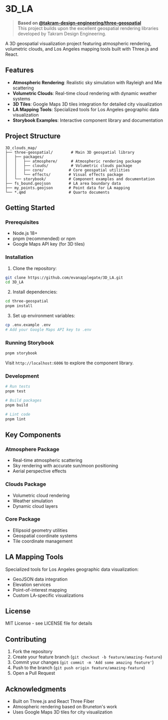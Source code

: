 # 3D_LA

> **Based on [@takram-design-engineering/three-geospatial](https://github.com/takram-design-engineering/three-geospatial)**  
> This project builds upon the excellent geospatial rendering libraries developed by Takram Design Engineering.

A 3D geospatial visualization project featuring atmospheric rendering, volumetric clouds, and Los Angeles mapping tools built with Three.js and React.

## Features

- **Atmospheric Rendering**: Realistic sky simulation with Rayleigh and Mie scattering
- **Volumetric Clouds**: Real-time cloud rendering with dynamic weather systems
- **3D Tiles**: Google Maps 3D tiles integration for detailed city visualization
- **LA Mapping Tools**: Specialized tools for Los Angeles geographic data visualization
- **Storybook Examples**: Interactive component library and documentation

## Project Structure

```
3D_clouds_map/
├── three-geospatial/        # Main 3D geospatial library
│   ├── packages/
│   │   ├── atmosphere/      # Atmospheric rendering package
│   │   ├── clouds/          # Volumetric clouds package
│   │   ├── core/           # Core geospatial utilities
│   │   └── effects/        # Visual effects package
│   └── storybook/          # Component examples and documentation
├── fs_bound.geojson        # LA area boundary data
├── my_points.geojson       # Point data for LA mapping
└── *.qmd                   # Quarto documents
```

## Getting Started

### Prerequisites

- Node.js 18+
- pnpm (recommended) or npm
- Google Maps API key (for 3D tiles)

### Installation

1. Clone the repository:
```bash
git clone https://github.com/evanapplegate/3D_LA.git
cd 3D_LA
```

2. Install dependencies:
```bash
cd three-geospatial
pnpm install
```

3. Set up environment variables:
```bash
cp .env.example .env
# Add your Google Maps API key to .env
```

### Running Storybook

```bash
pnpm storybook
```

Visit `http://localhost:6006` to explore the component library.

### Development

```bash
# Run tests
pnpm test

# Build packages
pnpm build

# Lint code
pnpm lint
```

## Key Components

### Atmosphere Package
- Real-time atmospheric scattering
- Sky rendering with accurate sun/moon positioning
- Aerial perspective effects

### Clouds Package
- Volumetric cloud rendering
- Weather simulation
- Dynamic cloud layers

### Core Package
- Ellipsoid geometry utilities
- Geospatial coordinate systems
- Tile coordinate management

## LA Mapping Tools

Specialized tools for Los Angeles geographic data visualization:
- GeoJSON data integration
- Elevation services
- Point-of-interest mapping
- Custom LA-specific visualizations

## License

MIT License - see LICENSE file for details

## Contributing

1. Fork the repository
2. Create your feature branch (`git checkout -b feature/amazing-feature`)
3. Commit your changes (`git commit -m 'Add some amazing feature'`)
4. Push to the branch (`git push origin feature/amazing-feature`)
5. Open a Pull Request

## Acknowledgments

- Built on Three.js and React Three Fiber
- Atmospheric rendering based on Bruneton's work
- Uses Google Maps 3D tiles for city visualization 